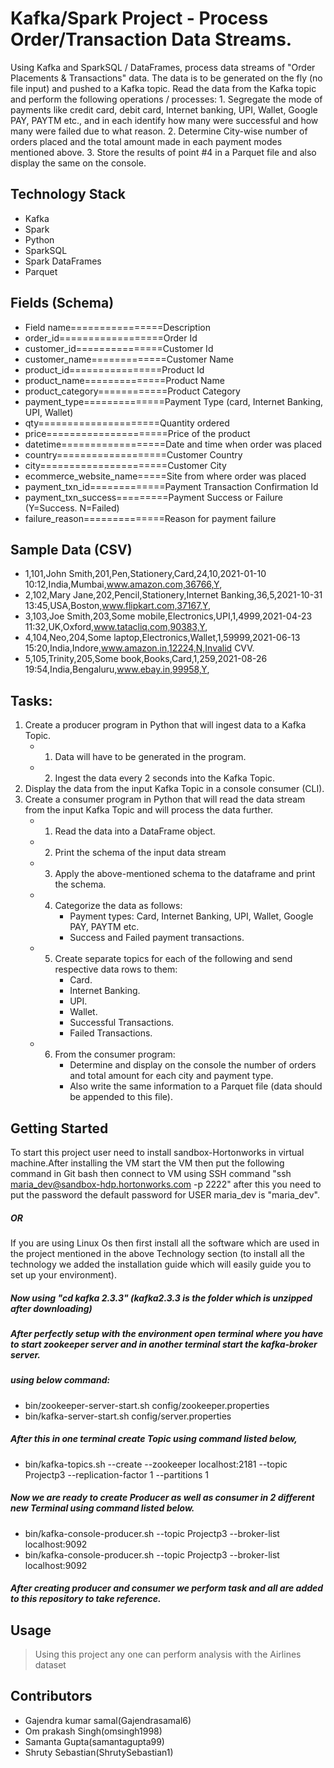 # Kafka/Spark Project - Process Order/Transaction Data Streams.
Using Kafka and SparkSQL / DataFrames, process data streams of "Order Placements & Transactions" data. The data is to be generated on the fly (no file input) and pushed to a Kafka topic. Read the data from the Kafka topic and perform the following operations / processes: 1. Segregate the mode of payments like credit card, debit card, Internet banking, UPI, Wallet, Google PAY, PAYTM etc., and in each identify how many were successful and how many were failed due to what reason. 2. Determine City-wise number of orders placed and the total amount made in each payment modes mentioned above. 3. Store the results of point #4 in a Parquet file and also display the same on the console.

## Technology Stack
* Kafka 
* Spark
* Python
* SparkSQL
* Spark DataFrames
* Parquet
## Fields (Schema)
* Field name================Description
* order_id==================Order Id
* customer_id===============Customer Id
* customer_name=============Customer Name
* product_id================Product Id
* product_name==============Product Name
* product_category============Product Category
* payment_type==============Payment Type (card, Internet Banking, UPI, Wallet)
* qty=====================Quantity ordered
* price=====================Price of the product
* datetime==================Date and time when order was placed
* country===================Customer Country
* city======================Customer City
* ecommerce_website_name=====Site from where order was placed
* payment_txn_id=============Payment Transaction Confirmation Id
* payment_txn_success=========Payment Success or Failure (Y=Success. N=Failed)
* failure_reason==============Reason for payment failure

## Sample Data (CSV)
* 1,101,John Smith,201,Pen,Stationery,Card,24,10,2021-01-10 10:12,India,Mumbai,www.amazon.com,36766,Y,
* 2,102,Mary Jane,202,Pencil,Stationery,Internet Banking,36,5,2021-10-31 13:45,USA,Boston,www.flipkart.com,37167,Y,
* 3,103,Joe Smith,203,Some mobile,Electronics,UPI,1,4999,2021-04-23 11:32,UK,Oxford,www.tatacliq.com,90383,Y,
* 4,104,Neo,204,Some laptop,Electronics,Wallet,1,59999,2021-06-13 15:20,India,Indore,www.amazon.in,12224,N,Invalid CVV.
* 5,105,Trinity,205,Some book,Books,Card,1,259,2021-08-26 19:54,India,Bengaluru,www.ebay.in,99958,Y,

## Tasks:
01.	Create a producer program in Python that will ingest data to a Kafka Topic.
    * 1.	Data will have to be generated in the program.
    * 2.	Ingest the data every 2 seconds into the Kafka Topic.
02.	Display the data from the input Kafka Topic in a console consumer (CLI).
03.	Create a consumer program in Python that will read the data stream from the input Kafka Topic and will process the data further.
    * 1.	Read the data into a DataFrame object.
    * 2.	Print the schema of the input data stream
    * 3.	Apply the above-mentioned schema to the dataframe and print the schema.
    * 4.	Categorize the data as follows:
            * 	Payment types: Card, Internet Banking, UPI, Wallet, Google PAY, PAYTM etc.
            * 	Success and Failed payment transactions.
    * 5.	Create separate topics for each of the following and send respective data rows to them:
            * 	Card.
            * 	Internet Banking.
            *  UPI.
            * 	Wallet.
            * 	Successful Transactions.
            * 	Failed Transactions.
    * 6.	From the consumer program:
            * 	Determine and display on the console the number of orders and total amount for each city and payment type.
            * 	Also write the same information to a Parquet file (data should be appended to this file).
 ## Getting Started
 
To start this project user need to install sandbox-Hortonworks in virtual machine.After installing the VM start the VM then put the following command in Git bash then connect to VM using SSH command "ssh maria_dev@sandbox-hdp.hortonworks.com -p 2222" after this you need to put the password the default password for USER maria_dev is "maria_dev".
##### OR
If you are using Linux Os then first install all the software which are used in the project mentioned in the above Technology section (to install all the technology we added the installation guide which will easily guide you to set up your environment).
##### Now using "cd kafka 2.3.3" (kafka2.3.3 is the folder which is unzipped after downloading)
##### After perfectly setup with the environment open terminal where you have to start zookeeper server and in another terminal start the kafka-broker server. 
##### using below command:
* bin/zookeeper-server-start.sh config/zookeeper.properties
* bin/kafka-server-start.sh config/server.properties

##### After this in one terminal create Topic using command listed below,

* bin/kafka-topics.sh --create --zookeeper localhost:2181 --topic Projectp3 --replication-factor 1 --partitions 1

##### Now we are ready to create Producer as well as consumer in 2 different new Terminal using command listed below.

* bin/kafka-console-producer.sh --topic Projectp3 --broker-list localhost:9092
* bin/kafka-console-producer.sh --topic Projectp3 --broker-list localhost:9092

##### After creating producer and consumer we perform task and all are added to this repository to take reference. 
 ## Usage

>Using this project any one can perform analysis with the Airlines dataset
 
## Contributors
* Gajendra kumar samal(Gajendrasamal6)
* Om prakash Singh(omsingh1998)
* Samanta Gupta(samantagupta99)
* Shruty Sebastian(ShrutySebastian1)
